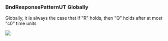 ### BndResponsePatternUT Globally

Globally, it is always the case that if "R" holds, then "Q" holds after at most "c0" time units

![](/img/patterns/BndResponsePatternUT_Globally.svg)
